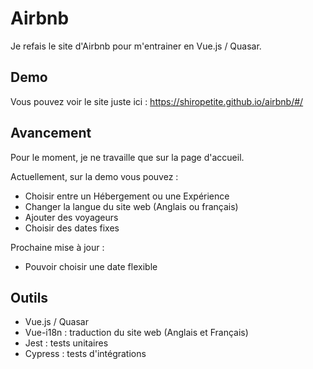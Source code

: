 # Airbnb

Je refais le site d'Airbnb pour m'entrainer en Vue.js / Quasar.

## Demo

Vous pouvez voir le site juste ici : https://shiropetite.github.io/airbnb/#/

## Avancement

Pour le moment, je ne travaille que sur la page d'accueil.

Actuellement, sur la demo vous pouvez :
- Choisir entre un Hébergement ou une Expérience
- Changer la langue du site web (Anglais ou français)
- Ajouter des voyageurs
- Choisir des dates fixes

Prochaine mise à jour :
- Pouvoir choisir une date flexible

## Outils

- Vue.js / Quasar
- Vue-i18n : traduction du site web (Anglais et Français)
- Jest : tests unitaires
- Cypress : tests d'intégrations
